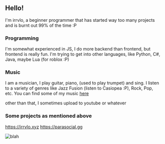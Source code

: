 ## Hello!

I'm irrvlo, a beginner programmer that has started way too many projects and is burnt out 99% of the time :P

### Programming

I'm somewhat experienced in JS, I do more backend than frontend, but frontend is really fun.
I'm trying to get into other languages, like Python, C#, Java, maybe Lua (for roblox :P)

### Music

I am a musician, I play guitar, piano, (used to play trumpet) and sing. I listen to a variety of genres like Jazz Fusion (listen to Casiopea :P), Rock, Pop, etc.
You can find some of my music [here](https://open.spotify.com/artist/5ndtYQXJoyrvAgIpiCbkTw)

other than that, I sometimes upload to youtube or whatever

### Some projects as mentioned above
https://irrvlo.xyz
https://parasocial.gg

![blah](https://media.discordapp.net/attachments/802970220909297715/1044378822096736266/caption.gif?width=627&height=671)
